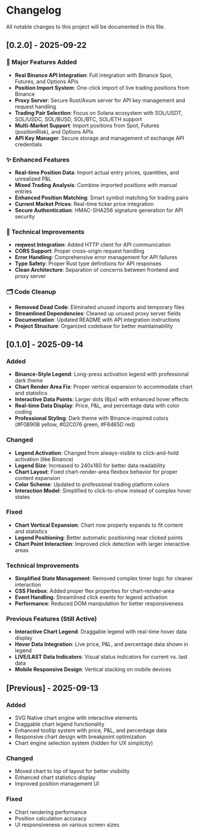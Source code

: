 # Changelog

All notable changes to this project will be documented in this file.

## [0.2.0] - 2025-09-22

### 🚀 Major Features Added
- **Real Binance API Integration**: Full integration with Binance Spot, Futures, and Options APIs
- **Position Import System**: One-click import of live trading positions from Binance
- **Proxy Server**: Secure Rust/Axum server for API key management and request handling
- **Trading Pair Selection**: Focus on Solana ecosystem with SOL/USDT, SOL/USDC, SOL/BUSD, SOL/BTC, SOL/ETH support
- **Multi-Market Support**: Import positions from Spot, Futures (positionRisk), and Options APIs
- **API Key Manager**: Secure storage and management of exchange API credentials

### ✨ Enhanced Features
- **Real-time Position Data**: Import actual entry prices, quantities, and unrealized P&L
- **Mixed Trading Analysis**: Combine imported positions with manual entries
- **Enhanced Position Matching**: Smart symbol matching for trading pairs
- **Current Market Prices**: Real-time ticker price integration
- **Secure Authentication**: HMAC-SHA256 signature generation for API security

### 🔧 Technical Improvements
- **reqwest Integration**: Added HTTP client for API communication
- **CORS Support**: Proper cross-origin request handling
- **Error Handling**: Comprehensive error management for API failures
- **Type Safety**: Proper Rust type definitions for API responses
- **Clean Architecture**: Separation of concerns between frontend and proxy server

### 🗂️ Code Cleanup
- **Removed Dead Code**: Eliminated unused imports and temporary files
- **Streamlined Dependencies**: Cleaned up unused proxy server fields
- **Documentation**: Updated README with API integration instructions
- **Project Structure**: Organized codebase for better maintainability

## [0.1.0] - 2025-09-14

### Added
- **Binance-Style Legend**: Long-press activation legend with professional dark theme
- **Chart Render Area Fix**: Proper vertical expansion to accommodate chart and statistics
- **Interactive Data Points**: Larger dots (6px) with enhanced hover effects
- **Real-time Data Display**: Price, P&L, and percentage data with color coding
- **Professional Styling**: Dark theme with Binance-inspired colors (#F0B90B yellow, #02C076 green, #F6465D red)

### Changed
- **Legend Activation**: Changed from always-visible to click-and-hold activation (like Binance)
- **Legend Size**: Increased to 240x160 for better data readability
- **Chart Layout**: Fixed chart-render-area flexbox behavior for proper content expansion
- **Color Scheme**: Updated to professional trading platform colors
- **Interaction Model**: Simplified to click-to-show instead of complex hover states

### Fixed
- **Chart Vertical Expansion**: Chart now properly expands to fit content and statistics
- **Legend Positioning**: Better automatic positioning near clicked points
- **Chart Point Interaction**: Improved click detection with larger interactive areas

### Technical Improvements
- **Simplified State Management**: Removed complex timer logic for cleaner interaction
- **CSS Flexbox**: Added proper flex properties for chart-render-area
- **Event Handling**: Streamlined click events for legend activation
- **Performance**: Reduced DOM manipulation for better responsiveness

### Previous Features (Still Active)
- **Interactive Chart Legend**: Draggable legend with real-time hover data display
- **Hover Data Integration**: Live price, P&L, and percentage data shown in legend
- **LIVE/LAST Data Indicators**: Visual status indicators for current vs. last data
- **Mobile Responsive Design**: Vertical stacking on mobile devices

## [Previous] - 2025-09-13

### Added
- SVG Native chart engine with interactive elements
- Draggable chart legend functionality
- Enhanced tooltip system with price, P&L, and percentage data
- Responsive chart design with breakpoint optimization
- Chart engine selection system (hidden for UX simplicity)

### Changed
- Moved chart to top of layout for better visibility
- Enhanced chart statistics display
- Improved position management UI

### Fixed
- Chart rendering performance
- Position calculation accuracy
- UI responsiveness on various screen sizes
